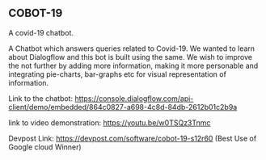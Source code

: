

## **COBOT-19**
A covid-19 chatbot.

A Chatbot which answers queries related to Covid-19. We wanted to learn about Dialogflow and this bot is built using the same. We wish to improve the not further by adding more information, making it more personable and integrating pie-charts, bar-graphs etc for visual representation of information. 

Link to the chatbot: https://console.dialogflow.com/api-client/demo/embedded/864c0827-a698-4c8d-84db-2612b01c2b9a


link to video demonstration: https://youtu.be/w0TSQz3Tnmc

Devpost Link: https://devpost.com/software/cobot-19-s12r60 (Best Use of Google cloud Winner)
